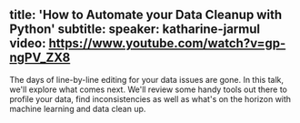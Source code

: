 title: 'How to Automate your Data Cleanup with Python'
subtitle:
speaker: katharine-jarmul
video: https://www.youtube.com/watch?v=gp-ngPV_ZX8
---
The days of line-by-line editing for your data issues are gone. In this talk, we'll explore what comes next. We'll review some handy tools out there to profile your data, find inconsistencies as well as what's on the horizon with machine learning and data clean up. 